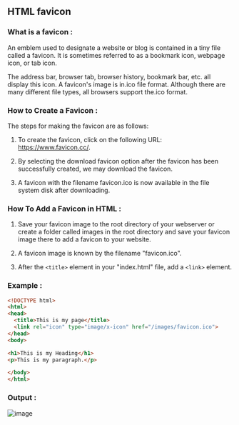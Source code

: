 ## HTML favicon

### What is a favicon :
An emblem used to designate a website or blog is contained in a tiny file called a favicon. It is sometimes referred to as a bookmark icon, webpage icon, or tab icon.

The address bar, browser tab, browser history, bookmark bar, etc. all display this icon. A favicon's image is in.ico file format. Although there are many different file types, all browsers support the.ico format.

### How to Create a Favicon :
The steps for making the favicon are as follows:

1. To create the favicon, click on the following URL: https://www.favicon.cc/.

2. By selecting the download favicon option after the favicon has been successfully created, we may download the favicon.

3. A favicon with the filename favicon.ico is now available in the file system disk after downloading.

### How To Add a Favicon in HTML :
1. Save your favicon image to the root directory of your webserver or create a folder called images in the root directory and save your favicon image there to add a favicon to your website.

2. A favicon image is known by the filename "favicon.ico".

3. After the ```<title>``` element in your "index.html" file, add a ```<link>``` element.

### Example :

```html
<!DOCTYPE html>
<html>
<head>
  <title>This is my page</title>
  <link rel="icon" type="image/x-icon" href="/images/favicon.ico">
</head>
<body>

<h1>This is my Heading</h1>
<p>This is my paragraph.</p>

</body>
</html>
```

### Output :

![image](https://user-images.githubusercontent.com/75573569/181870346-f19f9f5e-a28a-46c3-a533-a792dc49aa09.png)
